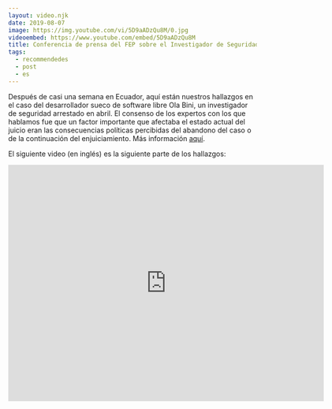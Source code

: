 ```yaml
---
layout: video.njk
date: 2019-08-07
image: https://img.youtube.com/vi/5D9aADzQu8M/0.jpg
videoembed: https://www.youtube.com/embed/5D9aADzQu8M
title: Conferencia de prensa del FEP sobre el Investigador de Seguridad Ola Bini, arrestado desde Abril
tags:
  - recommendedes
  - post
  - es
---
```


Después de casi una semana en Ecuador, aquí están nuestros hallazgos en el caso
del desarrollador sueco de software libre Ola Bini, un investigador de seguridad
arrestado en abril. El consenso de los expertos con los que hablamos fue que un
factor importante que afectaba el estado actual del juicio eran las
consecuencias políticas percibidas del abandono del caso o de la continuación
del enjuiciamiento. Más información [aquí](https://www.eff.org/es/deeplinks/2019/08/ecuador-political-actors-must-step-away-ola-binis-case).

El siguiente video (en inglés) es la siguiente parte de los hallazgos:

<center><iframe src="https://archive.org/embed/englisheff" width="640" height="480" frameborder="0" webkitallowfullscreen="true" mozallowfullscreen="true" allowfullscreen></iframe></center>
